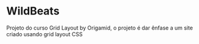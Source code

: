 # WildBeats
Projeto do curso Grid Layout by Origamid, o projeto é dar ênfase a um site criado usando grid layout CSS
